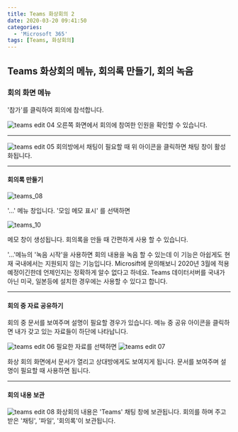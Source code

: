 ```yaml
---
title: Teams 화상회의 2
date: 2020-03-20 09:41:50
categories:
  - 'Microsoft 365'
tags: [Teams, 화상회의]
---
```

## Teams 화상회의 메뉴, 회의록 만들기, 회의 녹음

### 회의 화면 메뉴

'참가'를 클릭하여 회의에 참석합니다.

![teams edit 04](https://user-images.githubusercontent.com/53321666/82909687-9024b880-9fa4-11ea-88c6-ca223997431d.png)
오른쪽 화면에서 회의에 참여한 인원을 확인할 수 있습니다.

---


![teams edit 05](https://user-images.githubusercontent.com/53321666/82909690-9155e580-9fa4-11ea-9bac-f731f62ee5cf.png)
회의방에서 채팅이 필요할 때 위 아이콘을 클릭하면 채팅 창이 활성화됩니다.

---

#### 회의록 만들기

![teams_08](https://user-images.githubusercontent.com/53321666/77127568-66c14b00-6a90-11ea-8891-525bd549d04c.png)

'...' 메뉴 창입니다.
'모임 메모 표시' 를 선택하면 

![teams_10](https://user-images.githubusercontent.com/53321666/77127592-7a6cb180-6a90-11ea-8f99-7a30a0d785a7.png)

메모 창이 생성됩니다.
회의록을 만들 때 간편하게 사용 할 수 있습니다.

'...'메뉴의 '녹음 시작'을 사용하면 회의 내용을 녹음 할 수 있는데 이 기능은 아쉽게도 현재 국내에서는 지원되지 않는 기능입니다. Microsift에 문의해보니 2020년 3월에 적용 예정이긴한데 언제인지는 정확하게 알수 없다고 하네요.
Teams 데이터서버를 국내가 아닌 미국, 일본등에 설치한 경우에는 사용할 수 있다고 합니다.

---

#### 회의 중 자료 공유하기

회의 중 문서를 보여주며 설명이 필요할 경우가 있습니다.
메뉴 중 공유 아이콘을 클릭하면 내가 갖고 있는 자료들이 하단에 나타납니다.

![teams edit 06](https://user-images.githubusercontent.com/53321666/82909697-92871280-9fa4-11ea-96a2-29bfc0e8e762.png)
필요한 자료를 선택하면
![teams edit 07](https://user-images.githubusercontent.com/53321666/82909699-931fa900-9fa4-11ea-812a-8e052ef5cb67.png)

화상 회의 화면에서 문서가 열리고 상대방에게도 보여지게 됩니다.
문서를 보여주며 설명이 필요할 때 사용하면 됩니다.

---

#### 회의 내용 보관

![teams edit 08](https://user-images.githubusercontent.com/53321666/82909701-93b83f80-9fa4-11ea-81d4-0639983813da.png)
화상회의 내용은 'Teams' 채팅 창에 보관됩니다.
회의를 하며 주고 받은 '채팅', '파일', '회의록'이 보관됩니다.
